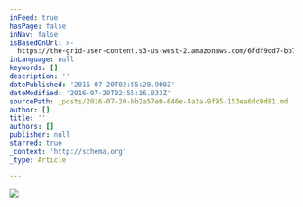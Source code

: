 ```yaml
---
inFeed: true
hasPage: false
inNav: false
isBasedOnUrl: >-
  https://the-grid-user-content.s3-us-west-2.amazonaws.com/6fdf9dd7-bb71-4ee8-9406-bc3afae546b6.gif
inLanguage: null
keywords: []
description: ''
datePublished: '2016-07-20T02:55:20.900Z'
dateModified: '2016-07-20T02:55:16.033Z'
sourcePath: _posts/2016-07-20-bb2a57e0-646e-4a3a-9f95-153ea6dc9d81.md
author: []
title: ''
authors: []
publisher: null
starred: true
_context: 'http://schema.org'
_type: Article

---
```

![](https://the-grid-user-content.s3-us-west-2.amazonaws.com/6fdf9dd7-bb71-4ee8-9406-bc3afae546b6.gif)